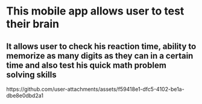 <h1>This mobile app allows user to test their brain</h1>
<h2>It allows user to check his reaction time, ability to memorize as many digits as they can in a certain time and also test his quick math problem solving skills</h2>
https://github.com/user-attachments/assets/f59418e1-dfc5-4102-be1a-dbe8e0dbd2a1
